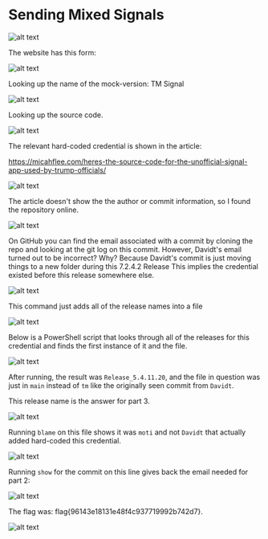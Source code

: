 # Sending Mixed Signals

![alt text](image.png)

The website has this form:

![alt text](image-1.png)

Looking up the name of the mock-version: TM Signal

![alt text](image-2.png)

Looking up the source code.

![alt text](image-3.png)

The relevant hard-coded credential is shown in the article:

https://micahflee.com/heres-the-source-code-for-the-unofficial-signal-app-used-by-trump-officials/

![alt text](image-4.png)

The article doesn't show the the author or commit information, so I found the repository online.

![alt text](image-6.png)

On GitHub you can find the email associated with a commit by cloning the repo and looking at the git log on this commit. However, Davidt's email turned out to be incorrect? Why? Because Davidt's commit is just moving things to a new folder during this 7.2.4.2 Release This implies the credential existed before this release somewhere else.

![alt text](image-5.png)

This command just adds all of the release names into a file

![alt text](image-7.png)

Below is a PowerShell script that looks through all of the releases for this credential and finds the first instance of it and the file.

![alt text](image-8.png)

After running, the result was `Release_5.4.11.20`, and the file in question was just in `main` instead of `tm` like the originally seen commit from `Davidt`.

This release name is the answer for part 3.

![alt text](image-9.png)

Running `blame` on this file shows it was `moti` and not `Davidt` that actually added hard-coded this credential.

![alt text](image-10.png)

Running `show` for the commit on this line gives back the email needed for part 2:

![alt text](image-11.png)

The flag was: flag{96143e18131e48f4c937719992b742d7}.

![alt text](image-12.png)
